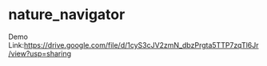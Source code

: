 # nature_navigator

Demo Link:https://drive.google.com/file/d/1cyS3cJV2zmN_dbzPrgta5TTP7zqTl6Jr/view?usp=sharing
